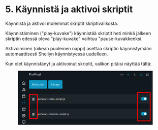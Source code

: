 # 5. Käynnistä ja aktivoi skriptit

Käynnistä ja aktivoi molemmat skriptit skriptivalikosta.&#x20;

Käynnistäminen ("play-kuvake") käynnistää skriptit heti minkä jälkeen skriptin edessä oleva "play-kuvake" vaihtuu "pause-kuvakkeeksi.&#x20;

Aktivoiminen (oikean puoleinen nappi) asettaa skriptin käynnistymään automaattisesti Shellyn käynnistyessä uudelleen.&#x20;

Kun olet käynnistänyt ja aktivoinut skriptit, valikon pitäisi näyttää tältä:

<figure><img src="../../../.gitbook/assets/8-skriptivalikko.png" alt=""><figcaption></figcaption></figure>
